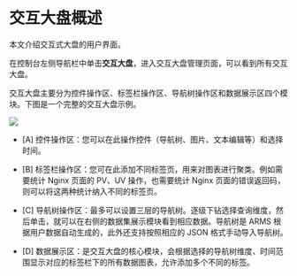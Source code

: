# 交互大盘概述

本文介绍交互式大盘的用户界面。

在控制台左侧导航栏中单击**交互大盘**，进入交互大盘管理页面，可以看到所有交互大盘。

交互大盘主要分为控件操作区、标签栏操作区、导航树操作区和数据展示区四个模块。下图是一个完整的交互大盘示例。

![](https://static-aliyun-doc.oss-accelerate.aliyuncs.com/assets/img/zh-CN/1463498951/p43277.png)

-   \[A\] 控件操作区：您可以在此操作控件（导航树、图片、文本编辑等）和选择时间。

-   \[B\] 标签栏操作区：您可在此添加不同标签页，用来对图表进行聚类。例如需要统计 Nginx 页面的 PV、UV 操作，也需要统计 Nginx 页面的错误返回码，则可以将这两种统计纳入不同的标签页。

-   \[C\] 导航树操作区：最多可以设置三层的导航树。逐级下钻选择查询维度，然后单击，就可以在右侧的数据集展示模块看到相应数据。导航树是 ARMS 根据用户数据自动生成的，此外还支持按照相应的 JSON 格式手动导入导航树。

-   \[D\] 数据展示区：是交互大盘的核心模块，会根据选择的导航树维度、时间范围显示对应的标签栏下的所有数据图表，允许添加多个不同的标签。


